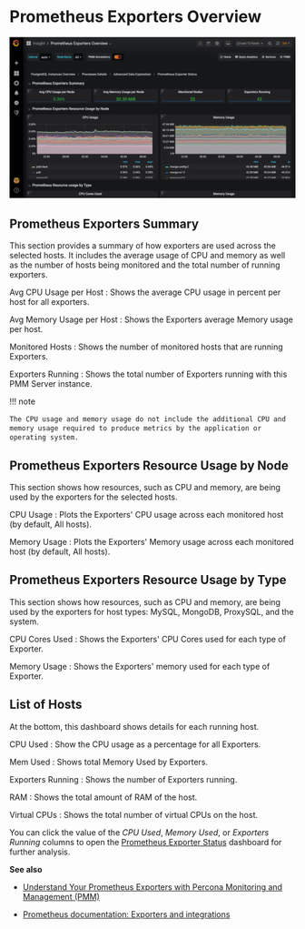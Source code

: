 # Prometheus Exporters Overview

![image](../../_images/PMM_Prometheus_Exporters_Overview.jpg)

## Prometheus Exporters Summary

This section provides a summary of how exporters are used across the selected hosts. It includes the average usage of CPU and memory as well as the number of hosts being monitored and the total number of running exporters.

Avg CPU Usage per Host
:   Shows the average CPU usage in percent per host for all exporters.

Avg Memory Usage per Host
:   Shows the Exporters average Memory usage per host.

Monitored Hosts
:   Shows the number of monitored hosts that are running Exporters.

Exporters Running
:  Shows the total number of Exporters running with this PMM Server instance.

!!! note

    The CPU usage and memory usage do not include the additional CPU and memory usage required to produce metrics by the application or operating system.

## Prometheus Exporters Resource Usage by Node

This section shows how resources, such as CPU and memory, are being used by the
exporters for the selected hosts.

CPU Usage
:   Plots the Exporters' CPU usage across each monitored host (by default, All hosts).

Memory Usage
:   Plots the Exporters' Memory usage across each monitored host (by default, All hosts).

## Prometheus Exporters Resource Usage by Type

This section shows how resources, such as CPU and memory, are being used by the exporters for host types: MySQL, MongoDB, ProxySQL, and the system.

CPU Cores Used
:   Shows the Exporters' CPU Cores used for each type of Exporter.

Memory Usage
:   Shows the Exporters' memory used for each type of Exporter.

## List of Hosts

At the bottom, this dashboard shows details for each running host.

CPU Used
:   Show the CPU usage as a percentage for all Exporters.

Mem Used
:   Shows total Memory Used by Exporters.

Exporters Running
:   Shows the number of Exporters running.

RAM
:   Shows the total amount of RAM of the host.

Virtual CPUs
:   Shows the total number of virtual CPUs on the host.

You can click the value of the *CPU Used*, *Memory Used*, or *Exporters Running* columns to open the [Prometheus Exporter Status](dashboard-prometheus-exporter-status.md) dashboard for further analysis.

**See also**

- [Understand Your Prometheus Exporters with Percona Monitoring and Management (PMM)](https://www.percona.com/blog/2018/02/20/understand-prometheus-exporters-percona-monitoring-management-pmm/)

- [Prometheus documentation: Exporters and integrations](https://prometheus.io/docs/instrumenting/exporters/)
